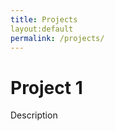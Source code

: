 ```yaml
---
title: Projects
layout:default
permalink: /projects/
---
```

<html>
<body>
<h1>Project 1</h1>
<p>Description</p>
</body>
</html>

